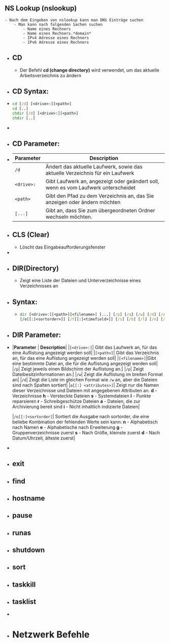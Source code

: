 ## NS Lookup (nslookup)
	- Nach dem Eingeben von nslookup kann man DNS Einträge suchen
		- Man kann nach folgenden Sachen suchen
			- Name eines Rechners
			- Name eines Rechners.*domain*
			- IPv4 Adresse eines Rechners
			- IPv6 Adresse eines Rechners
- ## CD
	- Der Befehl **cd (change directory)** wird verwendet, um das aktuelle Arbeitsverzeichnis zu ändern
- ## CD Syntax:
- ```cmd
  cd [/d] [<drive>:][<path>]
  cd [..]
  chdir [/d] [<drive>:][<path>]
  chdir [..]
  ```
-
- ## CD Parameter:
- |**Parameter**                     | **Description**| 
  |---------------------------|-----------------|
  | `/d`                            | Ändert das aktuelle Laufwerk, sowie das aktuelle Verzeichnis für ein Laufwerk|
  | `<drive>:`| Gibt Laufwerk an, angezeigt oder geändert soll, wenn es vom Laufwerk unterscheidet|
  |`<path>`| Gibt den Pfad zu dem Verzeichnis an, das Sie anzeigen oder ändern möchten|
  |`[...]`|Gibt an, dass Sie zum übergeordneten Ordner wechseln möchten.|
- ## CLS (Clear)
	- Löscht das Eingabeaufforderungsfenster
-
- ## DIR(Directory)
	- Zeigt eine Liste der Dateien und Unterverzeichnisse eines Verzeichnisses an
- ## Syntax:
	- ```cmd
	  dir [<drive>:][<path>][<filename>] [...] [/p] [/q] [/w] [/d] [/a[[:]<attributes>]
	  [/o[[:]<sortorder>]] [/t[[:]<timefield>]] [/s] [/b] [/l] [/n] [/x] [/c] [/4] [/r]
	  ```
- ## DIR Parameter:
- |**Parameter** | **Description**|
  |`[<drive>:]`| Gibt das Laufwerk an, für das eine Auflistung angezeigt werden soll|
  |`[<path>]`| Gibt das Verzeichnis an, für das eine Auflistung angezeigt werden soll|
  |`[<filename>]`|Gibt eine bestimmte Datei an, die für die Auflistung angezeigt werden soll|
  |`/p`| Zeigt jeweils einen Bildschirm der Auflistung an.|
  |`/p`| Zeigt Dateibesitzinformationen an.|
  |`/w`| Zeigt die Auflistung im breiten Format an|
  |`/d`| Zeigt die Liste im gleichen Format wie `/w` an, aber die Dateien sind nach Spalten sortiert|
  |`a[[:] <attributes>]`| Zeigt nur die Namen dieser Verzeichnisse und Dateien mit angegebenen Attributen an.
  **d** - Verzeichnisse
  **h** - Versteckte Dateien
  **s** - Systemdateien
  **I** - Punkte reparsieren
  **r** - Schreibgeschütze Dateien
  **a** - Dateien, die zur Archivierung bereit sind
  **i** - Nicht inhaltlich indizierte Dateien|
  
  |`/o[[:]<sortorder]`| Sortiert die Ausgabe nach sortorder, die eine beliebe Kombination der fehlenden Werte sein kann: 
  **n** - Alphabetisch nach Namen
  **e** - Alphabetische nach Erweiterung
  **g** - Gruppenverzeichnisse zuerst
  **s** - Nach Größe, kleinste zuerst
  **d** - Nach Datum/Uhrzeit, älteste zuerst|
-
- ## exit
- ## find
- ## hostname
- ## pause
- ## runas
- ## shutdown
- ## sort
- ## taskkill
- ## tasklist
-
- # Netzwerk Befehle